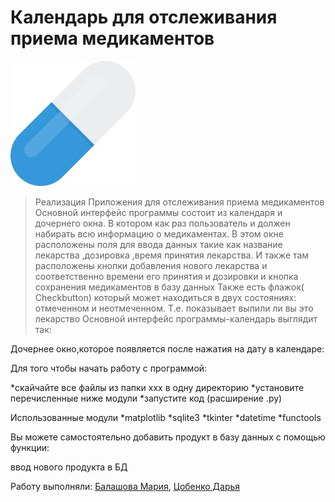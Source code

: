 # Календарь для отслеживания приема медикаментов
![](pill.png)

>Реализация Приложения для отслеживания приема медикаментов
Основной интерфейс программы состоит из календаря и дочернего окна. В котором как раз пользователь и должен набирать всю информацию о медикаментах.
В этом окне расположены поля для ввода данных такие как название лекарства ,дозировка ,время принятия лекарства.
И также там расположены кнопки добавления нового лекарства и соответственно времени его принятия и дозировки и кнопка сохранения медикаментов в базу данных
Также есть флажок( Checkbutton) который может находиться в двух состояниях: отмеченном и неотмеченном. Т.е. показывает выпили ли вы это лекарство
Основной интерфейс программы-календарь выглядит так:

Дочернее окно,которое появляется после нажатия на дату в календаре:

Для того чтобы начать работу с программой:

*скайчайте все файлы из папки ххх в одну директорию
*установите перечисленные ниже модули
*запустите код (расширение .py)

Использованные модули
*matplotlib
*sqlite3
*tkinter
*datetime
*functools

Вы можете самостоятельно добавить продукт в базу данных с помощью функции:

ввод нового продукта в БД

Работу выполняли: [Балашова Мария](https://github.com/BalashovaMaria), [Цобенко Дарья](https://github.com/dariatsobenko)
